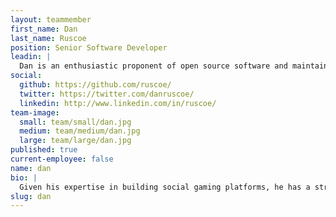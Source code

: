 ```yaml
---
layout: teammember
first_name: Dan
last_name: Ruscoe
position: Senior Software Developer
leadin: |
  Dan is an enthusiastic proponent of open source software and maintains a number of open source projects. After four years writing software for social games and ad platforms in Los Angeles, he got tired of the constant sunshine and joined ThinkShout in Portland to see what all this rain is about.
social:
  github: https://github.com/ruscoe/
  twitter: https://twitter.com/danruscoe/
  linkedin: http://www.linkedin.com/in/ruscoe/
team-image:
  small: team/small/dan.jpg
  medium: team/medium/dan.jpg
  large: team/large/dan.jpg
published: true
current-employee: false
name: dan
bio: |
  Given his expertise in building social gaming platforms, he has a strong sense for how web technologies can be used to promote web engagement. Dan left California in search of an opportunity to contribute regularly to the open source community and put those contributions to good use for nonprofits. He studied Computing, Electronics and Physics at Bolton Sixth Form College in Bolton, England. When he isn’t writing code, he’s normally hacking away at an electronics project or engrossed in a point-and-click adventure game. While he loves new technology, he still keeps a couple of long-obsolete computers around as a reminder of where he started programming.
slug: dan
---
```


